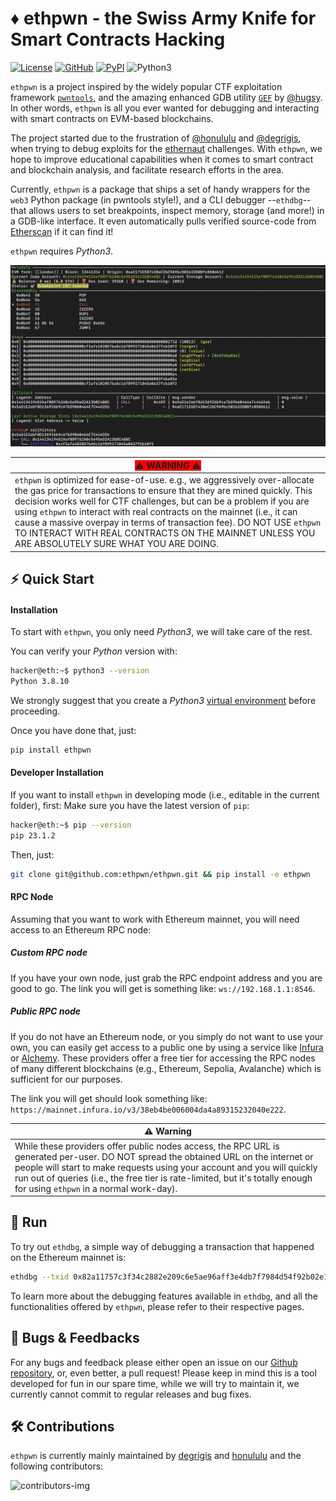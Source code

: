 # ♦ ethpwn - the Swiss Army Knife for Smart Contracts Hacking #
[![License](https://img.shields.io/github/license/Ileriayo/markdown-badges?style=for-the-badge)](https://github.com/ethpwn/ethpwn/blob/main/LICENSE)  [![GitHub](https://img.shields.io/badge/github-%23121011.svg?style=for-the-badge&logo=github&logoColor=white)](https://github.com/ethpwn/ethpwn)  [![PyPI](https://img.shields.io/pypi/v/ethpwn?style=for-the-badge)](https://pypi.org/project/ethpwn/)
  ![Python3](https://img.shields.io/badge/python-3670A0?style=for-the-badge&logo=python&logoColor=ffdd54)



`ethpwn` is a project inspired by the widely popular CTF exploitation framework [`pwntools`](https://github.com/Gallopsled/pwntools), and the amazing enhanced GDB utility [`GEF`](https://github.com/hugsy/gef/) by [@hugsy](https://github.com/hugsy).
In other words, `ethpwn` is all you ever wanted for debugging and interacting with smart contracts on EVM-based blockchains.

The project started due to the frustration of [@honululu](https://twitter.com/dreselli) and [@degrigis](https://twitter.com/degrigis), when trying to debug exploits for the [ethernaut](https://ethernaut.openzeppelin.com/) challenges.
With `ethpwn`, we hope to improve educational capabilities when it comes to smart contract and blockchain analysis, and facilitate research efforts in the area.

Currently, `ethpwn` is a package that ships a set of handy wrappers for the `web3` Python package (in pwntools style!), and a CLI debugger --`ethdbg`-- that allows users to set breakpoints, inspect memory, storage (and more!) in a GDB-like interface. It even automatically pulls verified source-code from [Etherscan](https://etherscan.io/) if it can find it!

`ethpwn` requires *Python3*.

![](./imgs/ethdbg.png)

|<span style="background-color: red;"> ⚠️ WARNING ⚠️                             </span>|
|------------------------------------------|
|`ethpwn` is optimized for ease-of-use. e.g., we aggressively over-allocate the gas price for transactions to ensure that they are mined quickly. This decision works well for CTF challenges, but can be a problem if you are using `ethpwn` to interact with real contracts on the mainnet (i.e., it can cause a massive overpay in terms of transaction fee). DO NOT USE `ethpwn` TO INTERACT WITH REAL CONTRACTS ON THE MAINNET UNLESS YOU ARE ABSOLUTELY SURE WHAT YOU ARE DOING. |


## ⚡️ Quick Start

#### Installation
To start with `ethpwn`, you only need *Python3*, we will take care of the rest.

You can verify your *Python* version with:

```bash
hacker@eth:~$ python3 --version
Python 3.8.10
```


We strongly suggest that you create a *Python3* [virtual environment](hhttps://opensource.com/article/21/2/python-virtualenvwrapper) before proceeding.

Once you have done that, just:

```bash
pip install ethpwn
```

#### Developer Installation
If you want to install `ethpwn` in developing mode (i.e., editable in the current folder), first: Make sure you have the latest version of `pip`:

```bash
hacker@eth:~$ pip --version
pip 23.1.2
```

Then, just:

```bash
git clone git@github.com:ethpwn/ethpwn.git && pip install -e ethpwn
```

#### RPC Node
Assuming that you want to work with Ethereum mainnet, you will need access to an Ethereum RPC node:

##### Custom RPC node
If you have your own node, just grab the RPC endpoint address and you are good to go.
The link you will get is something like:
`ws://192.168.1.1:8546`.

##### Public RPC node

If you do not have an Ethereum node, or you simply do not want to use your own, you can easily get access to a public one by using a service like [Infura](https://www.infura.io/) or [Alchemy](https://www.alchemy.com/overviews/rpc-node).
These providers offer a free tier for accessing the RPC nodes of many different blockchains (e.g., Ethereum, Sepolia, Avalanche) which is sufficient for our purposes.

The link you will get should look something like: `https://mainnet.infura.io/v3/38eb4be006004da4a89315232040e222`.

| ⚠️ Warning                               |
|------------------------------------------|
| While these providers offer public nodes access, the RPC URL is generated per-user. DO NOT spread the obtained URL on the internet or people will start to make requests using your account and you will quickly run out of queries (i.e., the free tier is rate-limited, but it's totally enough for using `ethpwn` in a normal work-day). |


## 🚀 Run

To try out `ethdbg`, a simple way of debugging a transaction that happened on the Ethereum mainnet is:

```bash
ethdbg --txid 0x82a11757c3f34c2882e209c6e5ae96aff3e4db7f7984d54f92b02e1fed87e834 --node-url https://mainnet.infura.io/v3/38eb4be006004da4a89315232040e222
```

To learn more about the debugging features available in `ethdbg`, and all the functionalities offered by `ethpwn`, please refer to their respective pages.


## 🐛 Bugs & Feedbacks
For any bugs and feedback please either open an issue on our [Github repository](https://github.com/ethpwn/ethpwn), or, even better, a pull request!
Please keep in mind this is a tool developed for fun in our spare time, while we will try to maintain it, we currently cannot commit to regular releases and bug fixes.

## 🛠️ Contributions
`ethpwn` is currently mainly maintained by [degrigis](https://github.com/degrigis) and [honululu](https://github.com/Lukas-Dresel) and the following contributors:

![contributors-img](https://contrib.rocks/image?repo=ethpwn/ethpwn)
